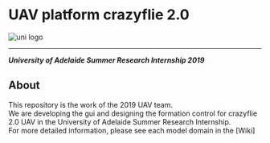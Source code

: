 
# UAV platform crazyflie 2.0
<img src="https://upload.wikimedia.org/wikipedia/en/thumb/c/ca/University-of-Adelaide-Logo.svg/220px-University-of-Adelaide-Logo.svg.png" alt="uni logo">

*** ***
***University of Adelaide Summer Research Internship 2019***


## About
This repository is the work of the 2019 UAV team.\
We are developing the gui and designing the formation control for crazyflie 2.0 UAV in the University of Adelaide Summer Research Internship.\
For more detailed information, please see each model domain in the [Wiki]
